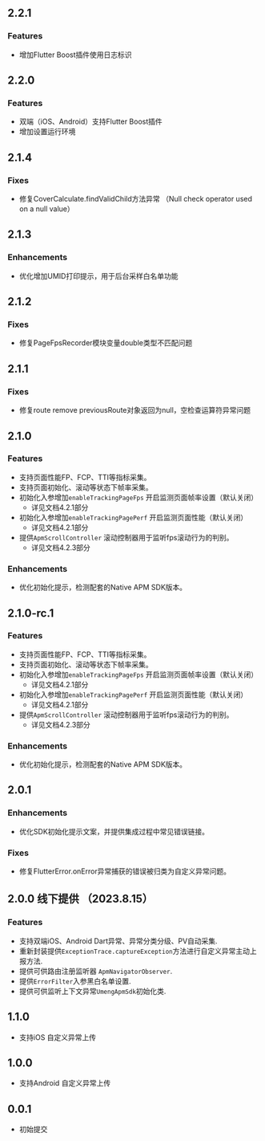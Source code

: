 ## 2.2.1

### Features
- 增加Flutter Boost插件使用日志标识

## 2.2.0

### Features
- 双端（iOS、Android）支持Flutter Boost插件
- 增加设置运行环境

## 2.1.4

### Fixes
- 修复CoverCalculate.findValidChild方法异常 （Null check operator used on a null value）

## 2.1.3

### Enhancements
- 优化增加UMID打印提示，用于后台采样白名单功能

## 2.1.2

### Fixes
- 修复PageFpsRecorder模块变量double类型不匹配问题 

## 2.1.1

### Fixes
- 修复route remove previousRoute对象返回为null，空检查运算符异常问题

## 2.1.0

### Features
- 支持页面性能FP、FCP、TTI等指标采集。
- 支持页面初始化、滚动等状态下帧率采集。
- 初始化入参增加`enableTrackingPageFps` 开启监测页面帧率设置（默认关闭）
    - 详见文档4.2.1部分
- 初始化入参增加`enableTrackingPagePerf` 开启监测页面性能（默认关闭）
    - 详见文档4.2.1部分
- 提供`ApmScrollController` 滚动控制器用于监听fps滚动行为的判别。
    - 详见文档4.2.3部分

### Enhancements
- 优化初始化提示，检测配套的Native APM SDK版本。


## 2.1.0-rc.1

### Features
- 支持页面性能FP、FCP、TTI等指标采集。
- 支持页面初始化、滚动等状态下帧率采集。
- 初始化入参增加`enableTrackingPageFps` 开启监测页面帧率设置（默认关闭）
    - 详见文档4.2.1部分
- 初始化入参增加`enableTrackingPagePerf` 开启监测页面性能（默认关闭）
    - 详见文档4.2.1部分
- 提供`ApmScrollController` 滚动控制器用于监听fps滚动行为的判别。
    - 详见文档4.2.3部分

### Enhancements
- 优化初始化提示，检测配套的Native APM SDK版本。

## 2.0.1

### Enhancements
- 优化SDK初始化提示文案，并提供集成过程中常见错误链接。

### Fixes
- 修复FlutterError.onError异常捕获的错误被归类为自定义异常问题。

## 2.0.0 线下提供 （2023.8.15）

### Features
- 支持双端iOS、Android Dart异常、异常分类分级、PV自动采集.
- 重新封装提供`ExceptionTrace.captureException`方法进行自定义异常主动上报方法.
- 提供可供路由注册监听器 `ApmNavigatorObserver`.
- 提供`ErrorFilter`入参黑白名单设置.
- 提供可供监听上下文异常`UmengApmSdk`初始化类.

## 1.1.0
- 支持iOS 自定义异常上传

## 1.0.0
- 支持Android 自定义异常上传

## 0.0.1
- 初始提交
